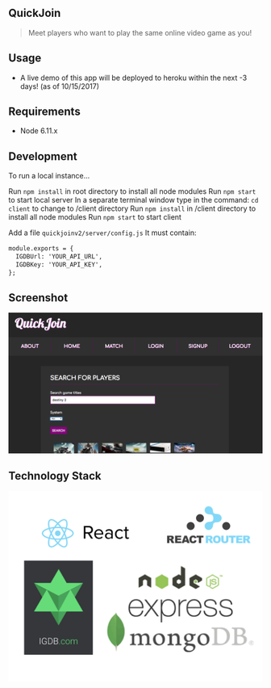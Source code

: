 ## QuickJoin

> Meet players who want to play the same online video game as you!

## Usage

- A live demo of this app will be deployed to heroku within the next -3 days! (as of 10/15/2017)

## Requirements

- Node 6.11.x

## Development

To run a local instance...

Run ```npm install``` in root directory to install all node modules
Run ```npm start``` to start local server
In a separate terminal window type in the command: ```cd client``` to change to /client directory
Run ```npm install``` in /client directory to install all node modules
Run ```npm start``` to start client

Add a file ```quickjoinv2/server/config.js``` It must contain: 
```
module.exports = {
  IGDBUrl: 'YOUR_API_URL',
  IGDBKey: 'YOUR_API_KEY',
};

```
## Screenshot

![](images/quickjoin.png?raw=true)

## Technology Stack

![](images/techstack.png?raw=true)
